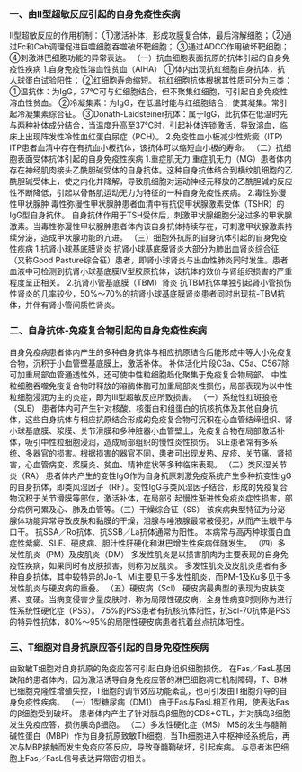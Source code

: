 


### 一、由Ⅱ型超敏反应引起的自身免疫性疾病
Ⅱ型超敏反应的作用机制：
①激活补体，形成攻膜复合体，最后溶解细胞；
②通过Fc和Cab调理促进巨噬细胞吞噬破坏靶细胞；
③通过ADCC作用破坏靶细胞；
④刺激淋巴细胞功能的异常表达。
（一）抗血细胞表面抗原的抗体引起的自身免疫性疾病
1.自身免疫性溶血性贫血（AIHA）
①体内出现抗红细胞自身抗体，抗人球蛋白试验阳性；
②红细胞寿命缩短。
抗红细胞抗体根据其性质可分为三类：
①温抗体：为IgG，37℃可与红细胞结合，但不聚集红细胞，可引起自身免疫性溶血性贫血。
②冷凝集素：为IgG，在低温时能与红细胞结合，使其凝集。常引起冷凝集素综合征。
③Donath-Laidsteiner抗体：属于IgG，此抗体在低温时先与两种补体成分结合，当温度升高至37℃时，引起补体连锁激活，导致溶血，临床上出现阵发性冷性血红蛋白尿症（PCH）。
2.免疫性血小板减少性紫癜（ITP）
ITP患者血清中存在有抗血小板抗体，该抗体可以缩短血小板的寿命。
（二）抗细胞表面受体抗体引起的自身免疫性疾病
1.重症肌无力
重症肌无力（MG）患者体内存在神经肌肉接头乙酰胆碱受体的自身抗体。这种自身抗体结合到横纹肌细胞的乙酰胆碱受体上，使之内化并降解，导致肌细胞对运动神经元释放的乙酰胆碱的反应性不断降低，引起以骨骼肌运动无力为特征的一种自身免疫性疾病。
2.毒性弥漫性甲状腺肿
毒性弥漫性甲状腺肿患者血清中有抗促甲状腺激素受体（TSHR）的IgG型自身抗体。
自身抗体作用于TSH受体后，刺激甲状腺细胞分泌过多的甲状腺激素。当毒性弥漫性甲状腺肿患者体内该自身抗体持续存在，可刺激甲状腺激素持续分泌，造成甲状腺功能的亢进。
（三）细胞外抗原的自身抗体引起的自身免疫性疾病
1.抗肾小球基底膜肾炎
抗肾小球基底膜肾炎大部分为肺出血肾炎综合征（又称Good Pasture综合征）患者，即肾小球肾炎与出血性肺炎同时发生。患者血液中可检测到抗肾小球基底膜Ⅳ型胶原抗体，该抗体的效价与肾组织损害的严重程度呈正相关。
2.抗肾小管基底膜（TBM）肾炎
抗TBM抗体单独引起肾小管损伤性肾炎的几率较少，50%～70%的抗肾小球基底膜肾炎患者同时出现抗-TBM抗体，并伴有肾小管间质性肾炎。

### 二、自身抗体-免疫复合物引起的自身免疫性疾病
自身免疫病患者体内产生的多种自身抗体与相应抗原结合后能形成中等大小免疫复合物，沉积于小血管壁基底膜上，激活补体。
补体活化片段C3a、C5a、C567除可加重局部血管通透性外，还可使中性粒细胞趋化聚集于免疫复合物局部。
中性粒细胞吞噬免疫复合物时释放的溶酶体酶可加重局部炎性损伤，局部表现为以中性粒细胞浸润为主的炎症，即为Ⅲ型超敏反应所致损害。
（一）系统性红斑狼疮（SLE）
患者体内可产生针对核酸、核蛋白和组蛋白的抗核抗体及其他自身抗体，这些自身抗体与相应抗原结合形成的免疫复合物可沉积在心血管结缔组织、肾小球基底膜、浆膜、关节滑膜和多种脏器小血管壁上，免疫复合物在局部激活补体，吸引中性粒细胞浸润，造成局部组织的慢性炎性损伤。
SLE患者常有多系统、多器官的损害。根据损害的器官不同，患者可出现发热、皮疹、关节痛、肾损害，心血管病变、浆膜炎、贫血、精神症状等多种临床表现。
（二）类风湿关节炎（RA）
患者体内产生的变性IgG作为自身抗原刺激免疫系统产生多种抗变性IgG的自身抗体，即类风湿因子（RF）。变性IgG与类风湿因子结合，形成的免疫复合物沉积于关节滑膜等部位，激活补体，在局部引起慢性渐进性免疫炎症性损害，部分病例可累及心、肺及血管等。（三）干燥综合征（SS）
该疾病典型特征为分泌腺体功能异常导致皮肤和黏膜的干燥，泪腺与唾液腺最常被侵犯，从而产生眼干与口干。
抗SSA／Ro抗体、抗SSB／La抗体通常为阳性。
本病常与高丙种球蛋白血症性紫癜、SLE、硬皮病、胆汁性肝硬化和淋巴增生性疾病伴随发生。
（四）多发性肌炎（PM）及皮肌炎（DM）
多发性肌炎是以损害肌肉为主要表现的自身免疫性疾病，如果同时有皮肤损害，则称为皮肌炎。
多发性肌炎及皮肌炎患者有多种自身抗体，其中较特异的Jo-1、Mi主要见于多发性肌炎，而PM-1及Ku多见于多发性肌炎与硬皮病的重叠。 
（五）硬皮病（Scl）
硬皮病最典型的表现为皮肤变紧、变硬。当病变侵害少量皮肤时，称为局限性硬皮病，全身性病变时则称为进行性系统性硬化症（PSS）。
75%的PSS患者有抗核抗体阳性，抗Scl-70抗体是PSS的特异性抗体，80%～95%的局限性硬皮病患者抗着丝点抗体阳性。 

### 三、T细胞对自身抗原应答引起的自身免疫性疾病
由致敏T细胞对自身抗原的免疫应答可引起自身组织细胞损伤。
在Fas／FasL基因缺陷的患者体内，因为激活诱导自身免疫应答的淋巴细胞凋亡机制障碍，T、B淋巴细胞克隆性增殖失控，T细胞的调节效应功能紊乱，也可引发由T细胞介导的自身免疫性疾病。
（一）1型糖尿病（DM1）
由于Fas与FasL相互作用，使表达Fas的β细胞受到破坏。
患者体内产生了针对胰岛β细胞的CD8+CTL，并对胰岛β细胞发生免疫应答，损伤胰岛β细胞。
（二）多发性硬化症（MS）
MS的发生与髓鞘碱性蛋白（MBP）作为自身抗原致敏Th细胞，当Th细胞进入中枢神经系统后，再次与MBP接触而发生免疫应答反应，导致脊髓鞘破坏，引起疾病。
与患者淋巴细胞上Fas／FasL信号表达异常密切相关。
